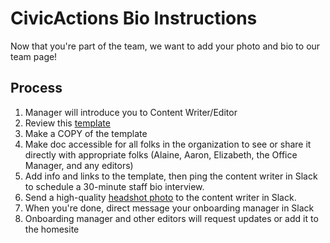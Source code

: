 # CivicActions Bio Instructions

Now that you're part of the team, we want to add your photo and bio to our team page!

## Process

1.  Manager will introduce you to Content Writer/Editor
2.  Review this [template](https://docs.google.com/a/civicactions.net/document/d/130qr5b3pCw6tf9-V9tDxYfm2qfU1flQWwL2M5X76yIk/edit?usp=sharing)
3.  Make a COPY of the template
4.  Make doc accessible for all folks in the organization to see or share it directly with appropriate folks (Alaine, Aaron, Elizabeth, the Office Manager, and any editors)
5.  Add info and links to the template, then ping the content writer in Slack to schedule a 30-minute staff bio interview.
6.  Send a high-quality [headshot photo](https://docs.google.com/document/d/1i1YILM5ncb376vUnVjWI_nICd1NKJM1r3ETYPreXAb8/edit) to the content writer in Slack.
7.  When you're done, direct message your onboarding manager in Slack
8.  Onboarding manager and other editors will request updates or add it to the homesite

